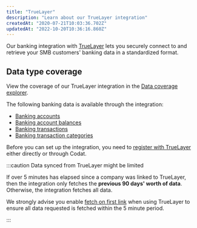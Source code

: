```yaml
---
title: "TrueLayer"
description: "Learn about our TrueLayer integration"
createdAt: "2020-07-21T10:03:36.702Z"
updatedAt: "2022-10-20T10:36:16.860Z"
---
```


Our banking integration with <a  class="external" href="https://truelayer.com/" target="_blank">TrueLayer</a> lets you securely connect to and retrieve your SMB customers' banking data in a standardized format.

## Data type coverage

View the coverage of our TrueLayer integration in the <a className="external" href="https://knowledge.codat.io/supported-features/banking?view=tab-by-integration&integrationKey=evqv" target="_blank">Data coverage explorer</a>.

The following banking data is available through the integration:

- [Banking accounts](/banking-api#/schemas/banking-accounts)
- [Banking account balances](/banking-api#/schemas/banking-account-balances)
- [Banking transactions](/banking-api#/schemas/banking-transactions)
- [Banking transaction categories](/banking-api#/schemas/banking-transaction-categories)

Before you can set up the integration, you need to [register with TrueLayer](/integrations/banking/truelayer/register-for-truelayer) either directly or through Codat.

:::caution Data synced from TrueLayer might be limited

If over 5 minutes has elapsed since a company was linked to TrueLayer, then the integration only fetches the **previous 90 days' worth of data**. Otherwise, the integration fetches all data. 

We strongly advise you enable [fetch on first link](/core-concepts/data-type-settings#use-fetch-on-first-link) when using TrueLayer to ensure all data requested is fetched within the 5 minute period.

:::
